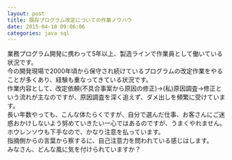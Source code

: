 ```yaml
---
layout: post
title: 既存プログラム改定についての作業ノウハウ
date: 2015-04-18 09:06:06
categories: java sql
---
```

<!-- {% raw %} -->
<p>業務プログラム開発に携わって5年以上、製造ラインで作業員として働いている状況です。<br>
今の開発現場で2000年頃から保守され続けているプログラムの改定作業をやることが多くあり、経験も重なってきている状況です。<br>
作業内容として、改定依頼(不具合事案から原因の修正)→(私)原因調査→修正という流れが主なのですが、原因調査を深く追えず、ダメ出しを頻繁に受けています。<br>
長い年数やっても、こんな体たらくですが、自分で選んだ仕事、お客さんにご迷惑おかけしないよう努めていきたい一心ではあるのですが、うまくやれません。<br>
ホウレンソウも下手なので、かなり注意を払っています。<br>
指摘側からの言葉から察するに、自己注意力を問われている感じはします。<br>
みなさん、どんな風に気を付けられていますか？</p>
<!-- {% endraw %} -->
